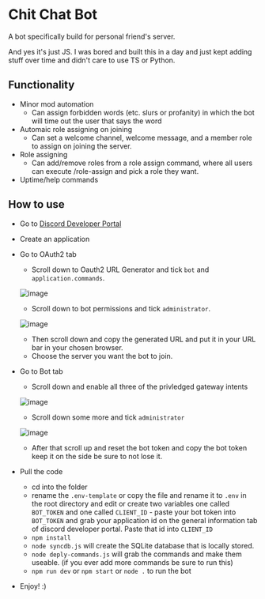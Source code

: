 # Chit Chat Bot
A bot specifically build for personal friend's server.

And yes it's just JS. I was bored and built this in a day and just kept adding stuff over time and didn't care to use TS or Python.

## Functionality
* Minor mod automation
  - Can assign forbidden words (etc. slurs or profanity) in which the bot will time out the user that says the word
* Automaic role assigning on joining
  - Can set a welcome channel, welcome message, and a member role to assign on joining the server.
* Role assigning
  - Can add/remove roles from a role assign command, where all users can execute /role-assign and pick a role they want.
* Uptime/help commands

## How to use
* Go to [Discord Developer Portal](https://discord.com/developers/applications)
* Create an application
* Go to OAuth2 tab
  - Scroll down to Oauth2 URL Generator and tick `bot` and `application.commands`.
  
  ![image](https://github.com/user-attachments/assets/ec428883-ad34-4fcb-8481-d9bce29327be)
  
  - Scroll down to bot permissions and tick `administrator`.
  
  ![image](https://github.com/user-attachments/assets/51ec6d97-a128-47ce-b14f-8f2854580cf4)
  
  - Then scroll down and copy the generated URL and put it in your URL bar in your chosen browser.
  - Choose the server you want the bot to join.
* Go to Bot tab
  - Scroll down and enable all three of the privledged gateway intents
    
  ![image](https://github.com/user-attachments/assets/6e29c0e3-d7ae-4b07-b26e-24b15b63c592)
  
  - Scroll down some more and tick `administrator`
    
  ![image](https://github.com/user-attachments/assets/5c781a5e-e541-4c4c-b32f-67059295fd17)
  
  - After that scroll up and reset the bot token and copy the bot token keep it on the side be sure to not lose it.
* Pull the code
  - cd into the folder
  - rename the `.env-template` or copy the file and rename it to `.env` in the root directory and edit or create two variables one called `BOT_TOKEN` and one called `CLIENT_ID`
        - paste your bot token into `BOT_TOKEN` and grab your application id on the general information tab of discord developer portal. Paste that id into `CLIENT_ID`
  - `npm install`
  - `node syncdb.js` will create the SQLite database that is locally stored.
  - `node deply-commands.js` will grab the commands and make them useable. (if you ever add more commands be sure to run this)
  - `npm run dev` or `npm start` or `node .` to run the bot
* Enjoy! :)

